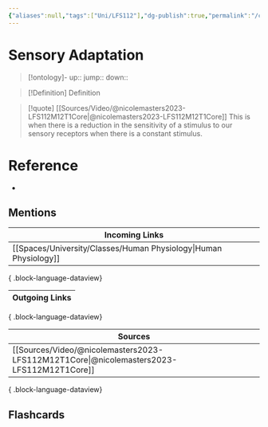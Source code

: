 ```yaml
---
{"aliases":null,"tags":["Uni/LFS112"],"dg-publish":true,"permalink":"/cards/sensory-adaptation/","dgPassFrontmatter":true}
---
```


# Sensory Adaptation

> [!ontology]-
> up:: 
> jump:: 
> down:: 

> [!Definition] Definition

> [!quote] [[Sources/Video/@nicolemasters2023-LFS112M12T1Core\|@nicolemasters2023-LFS112M12T1Core]]
> This is when there is a reduction in the sensitivity of a stimulus to our sensory receptors when there is a constant stimulus.

# Reference

- 

## Mentions

| Incoming Links                                                      |
| ------------------------------------------------------------------- |
| [[Spaces/University/Classes/Human Physiology\|Human Physiology]] |

{ .block-language-dataview}

| Outgoing Links |
| -------------- |

{ .block-language-dataview}

| Sources                                                                                     |
| ------------------------------------------------------------------------------------------- |
| [[Sources/Video/@nicolemasters2023-LFS112M12T1Core\|@nicolemasters2023-LFS112M12T1Core]] |

{ .block-language-dataview}

## Flashcards